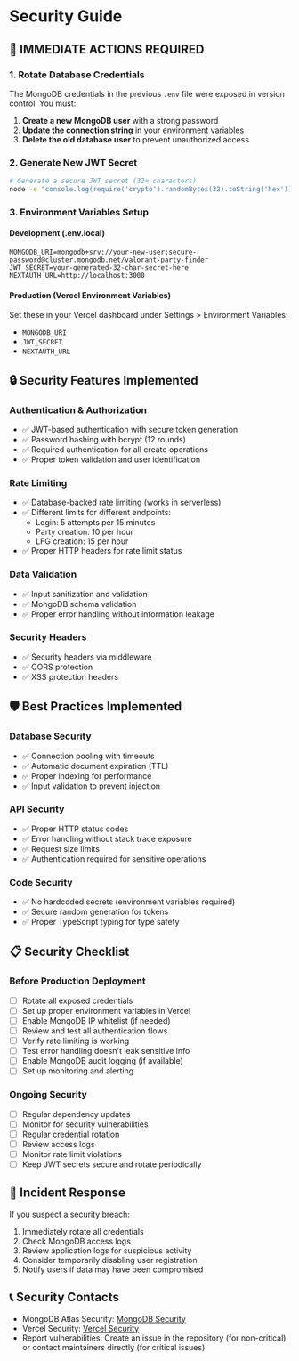 # Security Guide

## 🚨 IMMEDIATE ACTIONS REQUIRED

### 1. Rotate Database Credentials
The MongoDB credentials in the previous `.env` file were exposed in version control. You must:

1. **Create a new MongoDB user** with a strong password
2. **Update the connection string** in your environment variables
3. **Delete the old database user** to prevent unauthorized access

### 2. Generate New JWT Secret
```bash
# Generate a secure JWT secret (32+ characters)
node -e "console.log(require('crypto').randomBytes(32).toString('hex'))"
```

### 3. Environment Variables Setup

#### Development (.env.local)
```env
MONGODB_URI=mongodb+srv://your-new-user:secure-password@cluster.mongodb.net/valorant-party-finder
JWT_SECRET=your-generated-32-char-secret-here
NEXTAUTH_URL=http://localhost:3000
```

#### Production (Vercel Environment Variables)
Set these in your Vercel dashboard under Settings > Environment Variables:
- `MONGODB_URI`
- `JWT_SECRET`
- `NEXTAUTH_URL`

## 🔒 Security Features Implemented

### Authentication & Authorization
- ✅ JWT-based authentication with secure token generation
- ✅ Password hashing with bcrypt (12 rounds)
- ✅ Required authentication for all create operations
- ✅ Proper token validation and user identification

### Rate Limiting
- ✅ Database-backed rate limiting (works in serverless)
- ✅ Different limits for different endpoints:
  - Login: 5 attempts per 15 minutes
  - Party creation: 10 per hour
  - LFG creation: 15 per hour
- ✅ Proper HTTP headers for rate limit status

### Data Validation
- ✅ Input sanitization and validation
- ✅ MongoDB schema validation
- ✅ Proper error handling without information leakage

### Security Headers
- ✅ Security headers via middleware
- ✅ CORS protection
- ✅ XSS protection headers

## 🛡️ Best Practices Implemented

### Database Security
- ✅ Connection pooling with timeouts
- ✅ Automatic document expiration (TTL)
- ✅ Proper indexing for performance
- ✅ Input validation to prevent injection

### API Security
- ✅ Proper HTTP status codes
- ✅ Error handling without stack trace exposure
- ✅ Request size limits
- ✅ Authentication required for sensitive operations

### Code Security
- ✅ No hardcoded secrets (environment variables required)
- ✅ Secure random generation for tokens
- ✅ Proper TypeScript typing for type safety

## 📋 Security Checklist

### Before Production Deployment
- [ ] Rotate all exposed credentials
- [ ] Set up proper environment variables in Vercel
- [ ] Enable MongoDB IP whitelist (if needed)
- [ ] Review and test all authentication flows
- [ ] Verify rate limiting is working
- [ ] Test error handling doesn't leak sensitive info
- [ ] Enable MongoDB audit logging (if available)
- [ ] Set up monitoring and alerting

### Ongoing Security
- [ ] Regular dependency updates
- [ ] Monitor for security vulnerabilities
- [ ] Regular credential rotation
- [ ] Review access logs
- [ ] Monitor rate limit violations
- [ ] Keep JWT secrets secure and rotate periodically

## 🚨 Incident Response

If you suspect a security breach:
1. Immediately rotate all credentials
2. Check MongoDB access logs
3. Review application logs for suspicious activity
4. Consider temporarily disabling user registration
5. Notify users if data may have been compromised

## 📞 Security Contacts

- MongoDB Atlas Security: [MongoDB Security](https://www.mongodb.com/security)
- Vercel Security: [Vercel Security](https://vercel.com/security)
- Report vulnerabilities: Create an issue in the repository (for non-critical) or contact maintainers directly (for critical issues)
